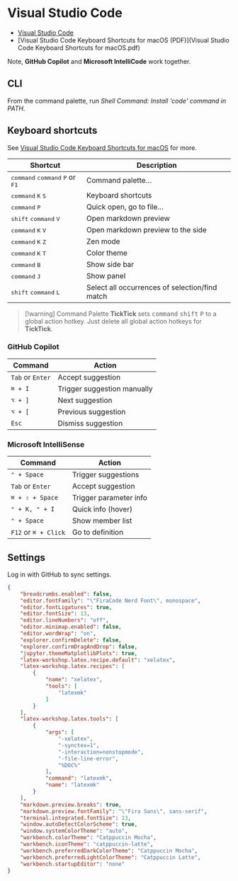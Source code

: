 # Visual Studio Code

- [Visual Studio Code](https://code.visualstudio.com)
- [Visual Studio Code Keyboard Shortcuts for macOS (PDF)](Visual Studio Code Keyboard Shortcuts for macOS.pdf)

Note, **GitHub Copilot** and **Microsoft IntelliCode** work together.

## CLI

From the command palette, run *Shell Command: Install 'code' command in PATH*.

## Keyboard shortcuts

See [Visual Studio Code Keyboard Shortcuts for macOS](Visual%20Studio%20Code%20Keyboard%20Shortcuts%20for%20macOS.pdf) for more.

| Shortcut                                                            | Description                                    |
| ------------------------------------------------------------------- | ---------------------------------------------- |
| <kbd>command</kbd> <kbd>command</kbd> <kbd>P</kbd> or <kbd>F1</kbd> | Command palette…                               |
| <kbd>command</kbd> <kbd>K</kbd> <kbd>S</kbd>                        | Keyboard shortcuts                             |
| <kbd>command</kbd> <kbd>P</kbd>                                     | Quick open, go to file…                        |
| <kbd>shift</kbd> <kbd>command</kbd> <kbd>V</kbd>                    | Open markdown preview                          |
| <kbd>command</kbd> <kbd>K</kbd> <kbd>V</kbd>                        | Open markdown preview to the side              |
| <kbd>command</kbd> <kbd>K</kbd> <kbd>Z</kbd>                        | Zen mode                                       |
| <kbd>command</kbd> <kbd>K</kbd> <kbd>T</kbd>                        | Color theme                                    |
| <kbd>command</kbd> <kbd>B</kbd>                                     | Show side bar                                  |
| <kbd>command</kbd> <kbd>J</kbd>                                     | Show panel                                     |
| <kbd>shift</kbd> <kbd>command</kbd> <kbd>L</kbd>                    | Select all occurrences of selection/find match |

> [!warning] Command Palette
> **TickTick** sets <kbd>command</kbd> <kbd>shift</kbd> <kbd>P</kbd> to a global action hotkey. Just delete all global action hotkeys for **TickTick**.

### GitHub Copilot

| Command                         | Action                      |
|---------------------------------|-----------------------------|
| `Tab` or `Enter`                | Accept suggestion           |
| `⌘ + I`                         | Trigger suggestion manually |
| `⌥ + ]`                         | Next suggestion             |
| `⌥ + [`                         | Previous suggestion         |
| `Esc`                           | Dismiss suggestion          |

### Microsoft IntelliSense

| Command                         | Action                            |
|---------------------------------|-----------------------------------|
| `⌃ + Space`                     | Trigger suggestions              |
| `Tab` or `Enter`                | Accept suggestion                |
| `⌘ + ⇧ + Space`                 | Trigger parameter info           |
| `⌃ + K, ⌃ + I`                  | Quick info (hover)               |
| `⌃ + Space`                     | Show member list                 |
| `F12` or `⌘ + Click`            | Go to definition                 |

## Settings

Log in with GitHub to sync settings.

```json
{
    "breadcrumbs.enabled": false,
    "editor.fontFamily": "\"FiraCode Nerd Font\", monospace",
    "editor.fontLigatures": true,
    "editor.fontSize": 13,
    "editor.lineNumbers": "off",
    "editor.minimap.enabled": false,
    "editor.wordWrap": "on",
    "explorer.confirmDelete": false,
    "explorer.confirmDragAndDrop": false,
    "jupyter.themeMatplotlibPlots": true,
    "latex-workshop.latex.recipe.default": "xelatex",
    "latex-workshop.latex.recipes": [
        {
            "name": "xelatex",
            "tools": [
                "latexmk"
            ]
        }
    ],
    "latex-workshop.latex.tools": [
        {
            "args": [
                "-xelatex",
                "-synctex=1",
                "-interaction=nonstopmode",
                "-file-line-error",
                "%DOC%"
            ],
            "command": "latexmk",
            "name": "latexmk"
        }
    ],
    "markdown.preview.breaks": true,
    "markdown.preview.fontFamily": "\"Fira Sans\", sans-serif",
    "terminal.integrated.fontSize": 13,
    "window.autoDetectColorScheme": true,
    "window.systemColorTheme": "auto",
    "workbench.colorTheme": "Catppuccin Mocha",
    "workbench.iconTheme": "catppuccin-latte",
    "workbench.preferredDarkColorTheme": "Catppuccin Mocha",
    "workbench.preferredLightColorTheme": "Catppuccin Latte",
    "workbench.startupEditor": "none"
}
```
